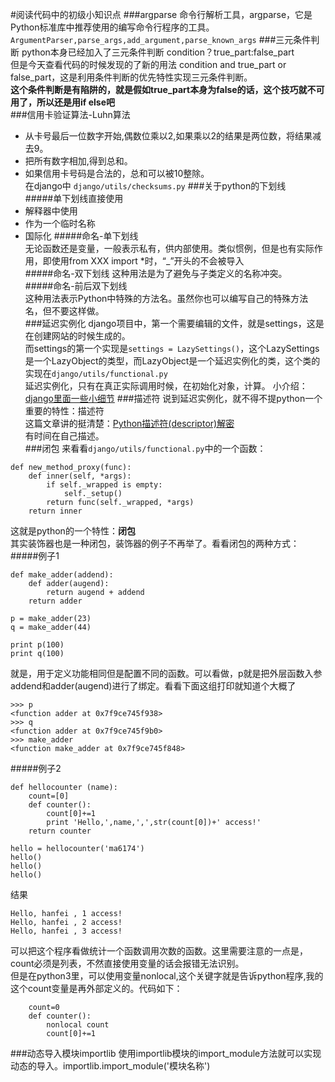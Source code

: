 #阅读代码中的初级小知识点
###argparse
命令行解析工具，argparse，它是Python标准库中推荐使用的编写命令行程序的工具。
`ArgumentParser,parse_args,add_argument,parse_known_args`
###三元条件判断
python本身已经加入了三元条件判断 condition？true_part:false_part  
但是今天查看代码的时候发现的了新的用法 condition and true_part or false_part，这是利用条件判断的优先特性实现三元条件判断。  
**这个条件判断是有陷阱的，就是假如true_part本身为false的话，这个技巧就不可用了，所以还是用if else吧**  
###信用卡验证算法-Luhn算法  
- 从卡号最后一位数字开始,偶数位乘以2,如果乘以2的结果是两位数，将结果减去9。
- 把所有数字相加,得到总和。
- 如果信用卡号码是合法的，总和可以被10整除。  
在django中 `django/utils/checksums.py`
###关于python的下划线  
#####单下划线直接使用
- 解释器中使用
- 作为一个临时名称
- 国际化
#####命名-单下划线  
无论函数还是变量，一般表示私有，供内部使用。类似惯例，但是也有实际作用，即使用from XXX import *时，“_”开头的不会被导入  
#####命名-双下划线 
这种用法是为了避免与子类定义的名称冲突。   
#####命名-前后双下划线     
这种用法表示Python中特殊的方法名。虽然你也可以编写自己的特殊方法名，但不要这样做。   
###延迟实例化
django项目中，第一个需要编辑的文件，就是settings，这是在创建网站的时候生成的。  
而settings的第一个实现是`settings = LazySettings()`，这个LazySettings是一个LazyObject的类型，而LazyObject是一个延迟实例化的类，这个类的实现在`django/utils/functional.py`  
延迟实例化，只有在真正实际调用时候，在初始化对象，计算。 
小介绍：[django里面一些小细节](http://blog.csdn.net/largetalk/article/details/7603309)
###描述符
说到延迟实例化，就不得不提python一个重要的特性：描述符  
这篇文章讲的挺清楚：[Python描述符(descriptor)解密](http://www.geekfan.net/7862/)   
有时间在自己描述。   
###闭包
来看看`django/utils/functional.py`中的一个函数：   
```
def new_method_proxy(func):
    def inner(self, *args):
        if self._wrapped is empty:
            self._setup()
        return func(self._wrapped, *args)
    return inner
```
这就是python的一个特性：**闭包**  
其实装饰器也是一种闭包，装饰器的例子不再举了。看看闭包的两种方式：  
#####例子1
```
def make_adder(addend):
    def adder(augend):
        return augend + addend
    return adder

p = make_adder(23)
q = make_adder(44)

print p(100)
print q(100)
```
就是，用于定义功能相同但是配置不同的函数。可以看做，p就是把外层函数入参addend和adder(augend)进行了绑定。看看下面这组打印就知道个大概了   
```
>>> p
<function adder at 0x7f9ce745f938>
>>> q
<function adder at 0x7f9ce745f9b0>
>>> make_adder
<function make_adder at 0x7f9ce745f848>
```
#####例子2   
```
def hellocounter (name):
    count=[0] 
    def counter():
        count[0]+=1
        print 'Hello,',name,',',str(count[0])+' access!'
    return counter

hello = hellocounter('ma6174')
hello()
hello()
hello()  
```
结果
```
Hello, hanfei , 1 access!
Hello, hanfei , 2 access!
Hello, hanfei , 3 access!
```
可以把这个程序看做统计一个函数调用次数的函数。这里需要注意的一点是，count必须是列表，不然直接使用变量的话会报错无法识别。   
但是在python3里，可以使用变量nonlocal,这个关键字就是告诉python程序,我的这个count变量是再外部定义的。代码如下：   
```
    count=0 
    def counter():
    	nonlocal count
        count[0]+=1
```
###动态导入模块importlib
使用importlib模块的import_module方法就可以实现动态的导入。importlib.import_module('模块名称')   
